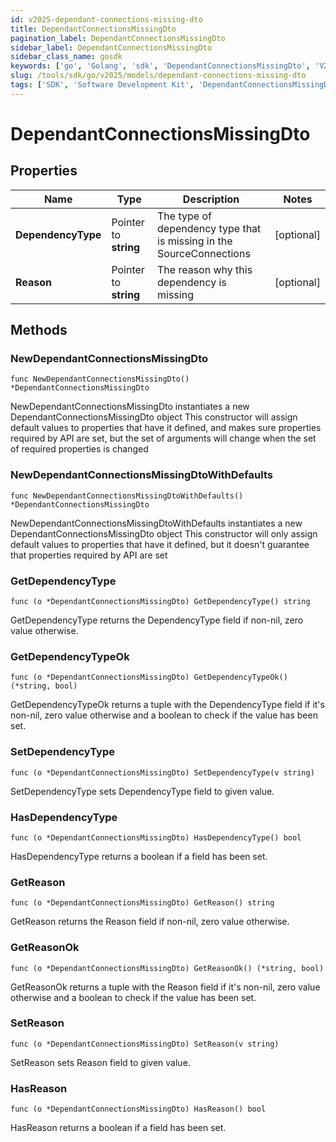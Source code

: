 ```yaml
---
id: v2025-dependant-connections-missing-dto
title: DependantConnectionsMissingDto
pagination_label: DependantConnectionsMissingDto
sidebar_label: DependantConnectionsMissingDto
sidebar_class_name: gosdk
keywords: ['go', 'Golang', 'sdk', 'DependantConnectionsMissingDto', 'V2025DependantConnectionsMissingDto'] 
slug: /tools/sdk/go/v2025/models/dependant-connections-missing-dto
tags: ['SDK', 'Software Development Kit', 'DependantConnectionsMissingDto', 'V2025DependantConnectionsMissingDto']
---
```


# DependantConnectionsMissingDto

## Properties

Name | Type | Description | Notes
------------ | ------------- | ------------- | -------------
**DependencyType** | Pointer to **string** | The type of dependency type that is missing in the SourceConnections | [optional] 
**Reason** | Pointer to **string** | The reason why this dependency is missing | [optional] 

## Methods

### NewDependantConnectionsMissingDto

`func NewDependantConnectionsMissingDto() *DependantConnectionsMissingDto`

NewDependantConnectionsMissingDto instantiates a new DependantConnectionsMissingDto object
This constructor will assign default values to properties that have it defined,
and makes sure properties required by API are set, but the set of arguments
will change when the set of required properties is changed

### NewDependantConnectionsMissingDtoWithDefaults

`func NewDependantConnectionsMissingDtoWithDefaults() *DependantConnectionsMissingDto`

NewDependantConnectionsMissingDtoWithDefaults instantiates a new DependantConnectionsMissingDto object
This constructor will only assign default values to properties that have it defined,
but it doesn't guarantee that properties required by API are set

### GetDependencyType

`func (o *DependantConnectionsMissingDto) GetDependencyType() string`

GetDependencyType returns the DependencyType field if non-nil, zero value otherwise.

### GetDependencyTypeOk

`func (o *DependantConnectionsMissingDto) GetDependencyTypeOk() (*string, bool)`

GetDependencyTypeOk returns a tuple with the DependencyType field if it's non-nil, zero value otherwise
and a boolean to check if the value has been set.

### SetDependencyType

`func (o *DependantConnectionsMissingDto) SetDependencyType(v string)`

SetDependencyType sets DependencyType field to given value.

### HasDependencyType

`func (o *DependantConnectionsMissingDto) HasDependencyType() bool`

HasDependencyType returns a boolean if a field has been set.

### GetReason

`func (o *DependantConnectionsMissingDto) GetReason() string`

GetReason returns the Reason field if non-nil, zero value otherwise.

### GetReasonOk

`func (o *DependantConnectionsMissingDto) GetReasonOk() (*string, bool)`

GetReasonOk returns a tuple with the Reason field if it's non-nil, zero value otherwise
and a boolean to check if the value has been set.

### SetReason

`func (o *DependantConnectionsMissingDto) SetReason(v string)`

SetReason sets Reason field to given value.

### HasReason

`func (o *DependantConnectionsMissingDto) HasReason() bool`

HasReason returns a boolean if a field has been set.


